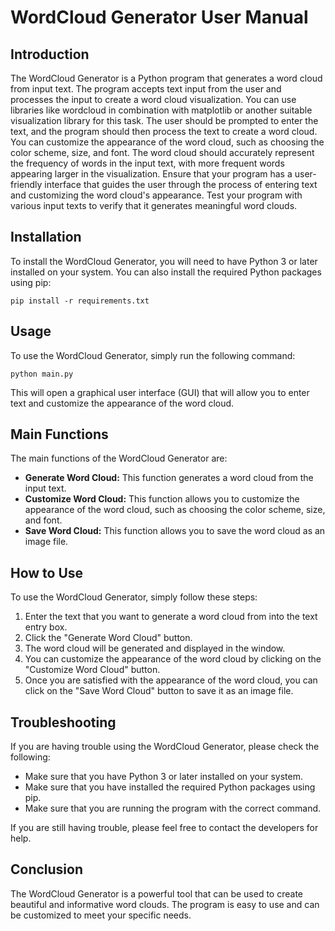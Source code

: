 # WordCloud Generator User Manual

## Introduction

The WordCloud Generator is a Python program that generates a word cloud from input text. The program accepts text input from the user and processes the input to create a word cloud visualization. You can use libraries like wordcloud in combination with matplotlib or another suitable visualization library for this task. The user should be prompted to enter the text, and the program should then process the text to create a word cloud. You can customize the appearance of the word cloud, such as choosing the color scheme, size, and font. The word cloud should accurately represent the frequency of words in the input text, with more frequent words appearing larger in the visualization. Ensure that your program has a user-friendly interface that guides the user through the process of entering text and customizing the word cloud's appearance. Test your program with various input texts to verify that it generates meaningful word clouds.

## Installation

To install the WordCloud Generator, you will need to have Python 3 or later installed on your system. You can also install the required Python packages using pip:

```
pip install -r requirements.txt
```

## Usage

To use the WordCloud Generator, simply run the following command:

```
python main.py
```

This will open a graphical user interface (GUI) that will allow you to enter text and customize the appearance of the word cloud.

## Main Functions

The main functions of the WordCloud Generator are:

* **Generate Word Cloud:** This function generates a word cloud from the input text.
* **Customize Word Cloud:** This function allows you to customize the appearance of the word cloud, such as choosing the color scheme, size, and font.
* **Save Word Cloud:** This function allows you to save the word cloud as an image file.

## How to Use

To use the WordCloud Generator, simply follow these steps:

1. Enter the text that you want to generate a word cloud from into the text entry box.
2. Click the "Generate Word Cloud" button.
3. The word cloud will be generated and displayed in the window.
4. You can customize the appearance of the word cloud by clicking on the "Customize Word Cloud" button.
5. Once you are satisfied with the appearance of the word cloud, you can click on the "Save Word Cloud" button to save it as an image file.

## Troubleshooting

If you are having trouble using the WordCloud Generator, please check the following:

* Make sure that you have Python 3 or later installed on your system.
* Make sure that you have installed the required Python packages using pip.
* Make sure that you are running the program with the correct command.

If you are still having trouble, please feel free to contact the developers for help.

## Conclusion

The WordCloud Generator is a powerful tool that can be used to create beautiful and informative word clouds. The program is easy to use and can be customized to meet your specific needs.